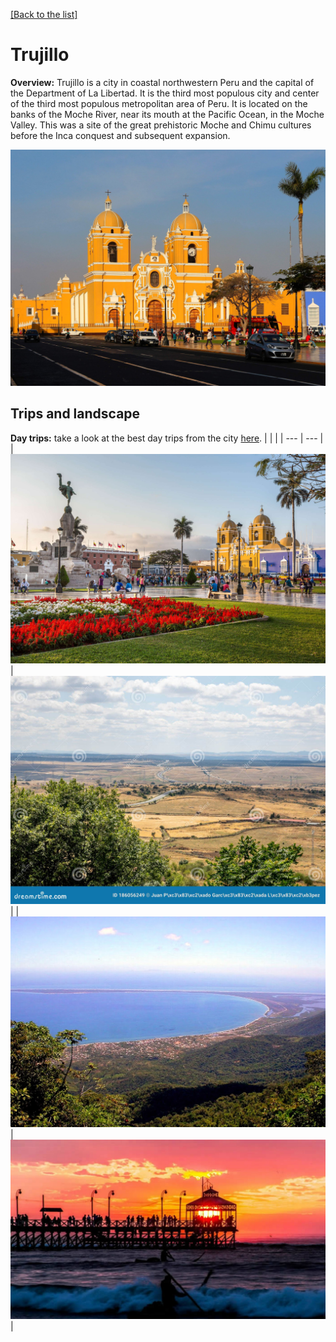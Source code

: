 [[Back to the list]](city_list.md)
# Trujillo
**Overview:** Trujillo  is a city in coastal northwestern Peru and the capital of the Department of La Libertad. It is the third most populous city and center of the third most populous metropolitan area of Peru. It is located on the banks of the Moche River, near its mouth at the Pacific Ocean, in the Moche Valley. This was a site of the great prehistoric Moche and Chimu cultures before the Inca conquest and subsequent expansion.


![Trujillo tourist view](resources/Trujillo_view.jpg)
## Trips and landscape
**Day trips:** take a look at the best day trips from the city [here](https://www.viator.com/Trujillo-tours/Day-Trips-and-Excursions/d5463-g5).
|  |  |
| --- | --- |
| ![landscape image](resources/Trujillo_landscape_0.jpg) | ![landscape image](resources/Trujillo_landscape_1.jpg) |
| ![landscape image](resources/Trujillo_landscape_2.jpg) | ![landscape image](resources/Trujillo_landscape_3.jpg) |
